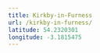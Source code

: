 ```yaml
---
title: Kirkby-in-Furness
url: /kirkby-in-furness/
latitude: 54.2320301
longitude: -3.1815475
---
```

